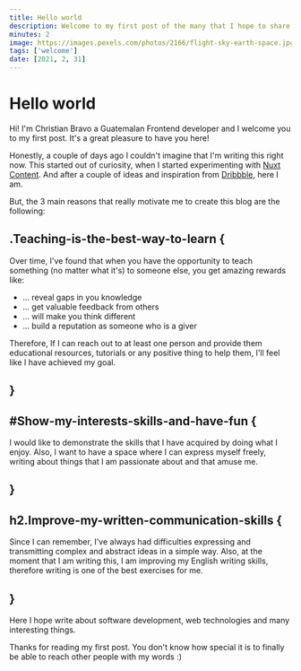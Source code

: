 ```yaml
---
title: Hello world
description: Welcome to my first post of the many that I hope to share us ❤️
minutes: 2
image: https://images.pexels.com/photos/2166/flight-sky-earth-space.jpg?auto=compress&cs=tinysrgb&h=750&w=1260
tags: ['welcome']
date: [2021, 2, 31]
---
```


# Hello world

Hi! I'm Christian Bravo a Guatemalan Frontend developer and I welcome you to my first post. It's a great pleasure to have you here!

Honestly, a couple of days ago I couldn't imagine that I'm writing this right now. This started out of curiosity, when I started experimenting with <a target="_blank" href="https://content.nuxtjs.org/">Nuxt Content</a>. And after a couple of ideas and inspiration from <a target="_blank" href="https://dribbble.com/shots">Dribbble</a>, here I am.

But, the 3 main reasons that really motivate me to create this blog are the following:

## .Teaching-is-the-best-way-to-learn {

Over time, I've found that when you have the opportunity to teach something (no matter what it's) to someone else, you get amazing rewards like:

- ... reveal gaps in you knowledge
- ... get valuable feedback from others
- ... will make you think different
- ... build a reputation as someone who is a giver

Therefore, If I can reach out to at least one person and provide them educational resources, tutorials or any positive thing to help them, I'll feel like I have achieved my goal.

## }

## #Show-my-interests-skills-and-have-fun {

I would like to demonstrate the skills that I have acquired by doing what I enjoy. Also, I want to have a space where I can express myself freely, writing about things that I am passionate about and that amuse me.

## }

## h2.Improve-my-written-communication-skills {

Since I can remember, I've always had difficulties expressing and transmitting complex and abstract ideas in a simple way. Also, at the moment that I am writing this, I am improving my English writing skills, therefore writing is one of the best exercises for me.

## }

Here I hope write about software development, web technologies and many interesting things.

Thanks for reading my first post. You don't know how special it is to finally be able to reach other people with my words :)
